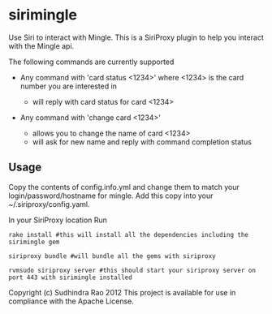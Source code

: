 sirimingle
==========

Use Siri to interact with Mingle. This is a SiriProxy plugin to help you interact with the Mingle api.


The following commands are currently supported

* Any command with 'card status <1234>' where <1234> is the card number you are interested in
  - will reply with card status for card <1234>
    
* Any command with 'change card <1234>'
  - allows you to change the name of card <1234>
  - will ask for new name and reply with command completion status

Usage
-----

Copy the contents of config.info.yml and change them to match your login/password/hostname for mingle. Add this copy into your ~/.siriproxy/config.yaml.

In your SiriProxy location Run 

`rake install #this will install all the dependencies including the sirimingle gem`

`siriproxy bundle #will bundle all the gems with siriproxy`

`rvmsudo siriproxy server #this should start your siriproxy server on port 443 with sirimingle installed`




Copyright (c) Sudhindra Rao 2012
This project is available for use in compliance with the Apache License.